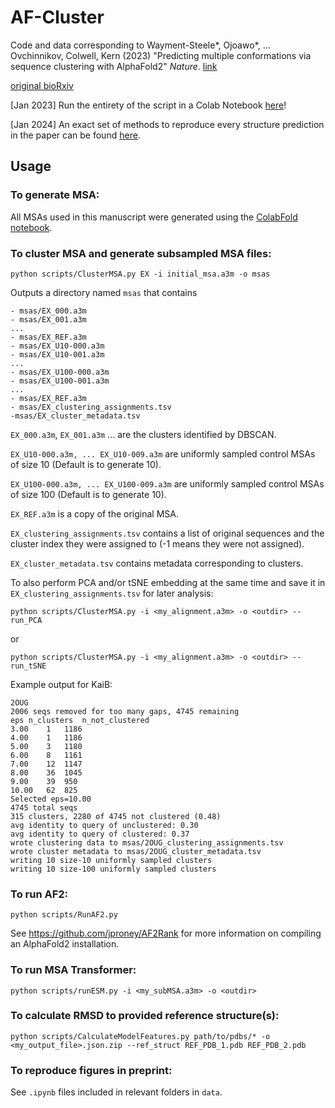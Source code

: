 # AF-Cluster

Code and data corresponding to Wayment-Steele*, Ojoawo*, ... Ovchinnikov, Colwell, Kern (2023) "Predicting multiple conformations via sequence clustering with AlphaFold2" *Nature*. [link](https://www.nature.com/articles/s41586-023-06832-9) 

[original bioRxiv](https://www.biorxiv.org/content/10.1101/2022.10.17.512570v1)

[Jan 2023] Run the entirety of the script in a Colab Notebook [here](https://colab.research.google.com/github/HWaymentSteele/AF_Cluster/blob/main/AFcluster.ipynb)!

[Jan 2024] An exact set of methods to reproduce every structure prediction in the paper can be found [here](https://github.com/HWaymentSteele/AF_Cluster/complete_methods.md).

## Usage

### To generate MSA:

All MSAs used in this manuscript were generated using the [ColabFold notebook](https://colab.research.google.com/github/sokrypton/ColabFold/blob/main/AlphaFold2.ipynb).

### To cluster MSA and generate subsampled MSA files:

`python scripts/ClusterMSA.py EX -i initial_msa.a3m -o msas`

Outputs a directory named `msas` that contains

	- msas/EX_000.a3m
	- msas/EX_001.a3m
	...
	- msas/EX_REF.a3m
	- msas/EX_U10-000.a3m
	- msas/EX_U10-001.a3m
	...
	- msas/EX_U100-000.a3m
	- msas/EX_U100-001.a3m
	...
	- msas/EX_REF.a3m
	- msas/EX_clustering_assignments.tsv
	-msas/EX_cluster_metadata.tsv

`EX_000.a3m`, `EX_001.a3m` ... are the clusters identified by DBSCAN.

`EX_U10-000.a3m, ... EX_U10-009.a3m` are uniformly sampled control MSAs of size 10 (Default is to generate 10).

`EX_U100-000.a3m, ... EX_U100-009.a3m` are uniformly sampled control MSAs of size 100 (Default is to generate 10).

`EX_REF.a3m` is a copy of the original MSA.

`EX_clustering_assignments.tsv` contains a list of original sequences and the cluster index they were assigned to (-1 means they were not assigned).

`EX_cluster_metadata.tsv` contains metadata corresponding to clusters.

To also perform PCA and/or tSNE embedding at the same time and save it in `EX_clustering_assignments.tsv` for later analysis:

`python scripts/ClusterMSA.py -i <my_alignment.a3m> -o <outdir> --run_PCA`

or 

`python scripts/ClusterMSA.py -i <my_alignment.a3m> -o <outdir> --run_tSNE`


Example output for KaiB:

```
2OUG
2006 seqs removed for too many gaps, 4745 remaining
eps	n_clusters	n_not_clustered
3.00	1	1186
4.00	1	1186
5.00	3	1180
6.00	8	1161
7.00	12	1147
8.00	36	1045
9.00	39	950
10.00	62	825
Selected eps=10.00
4745 total seqs
315 clusters, 2280 of 4745 not clustered (0.48)
avg identity to query of unclustered: 0.30
avg identity to query of clustered: 0.37
wrote clustering data to msas/2OUG_clustering_assignments.tsv
wrote cluster metadata to msas/2OUG_cluster_metadata.tsv
writing 10 size-10 uniformly sampled clusters
writing 10 size-100 uniformly sampled clusters
```

### To run AF2:

`python scripts/RunAF2.py`

See https://github.com/jproney/AF2Rank for more information on compiling an AlphaFold2 installation.

### To run MSA Transformer:

`python scripts/runESM.py -i <my_subMSA.a3m> -o <outdir>`

### To calculate RMSD to provided reference structure(s):

`python scripts/CalculateModelFeatures.py path/to/pdbs/* -o <my_output_file>.json.zip --ref_struct REF_PDB_1.pdb REF_PDB_2.pdb`

### To reproduce figures in preprint:

See `.ipynb` files included in relevant folders in `data`.
